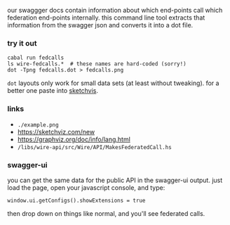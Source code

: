 our swaggger docs contain information about which end-points call
which federation end-points internally.  this command line tool
extracts that information from the swagger json and converts it into a
dot file.

### try it out

```
cabal run fedcalls
ls wire-fedcalls.*  # these names are hard-coded (sorry!)
dot -Tpng fedcalls.dot > fedcalls.png
```

`dot` layouts only work for small data sets (at least without tweaking).  for a better one paste into [sketchvis](https://sketchviz.com/new).

### links

- `./example.png`
- https://sketchviz.com/new
- https://graphviz.org/doc/info/lang.html
- `/libs/wire-api/src/Wire/API/MakesFederatedCall.hs`

### swagger-ui

you can get the same data for the public API in the swagger-ui output.  just load the page, open your javascript console, and type:

```
window.ui.getConfigs().showExtensions = true
```

then drop down on things like normal, and you'll see federated calls.
